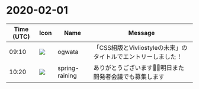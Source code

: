 # 2020-02-01

|Time (UTC)|Icon|Name|Message|
|---|---|---|---|
|09:10|![](https://avatars.slack-edge.com/2019-11-22/845042642576_070441337abaca9fb7b3_72.png)|ogwata|「CSS組版とVivliostyleの未来」のタイトルでエントリーしました！|
|10:20|![](https://secure.gravatar.com/avatar/1ac180f0868137292905c311b5fff781.jpg?s=72&d=https%3A%2F%2Fa.slack-edge.com%2Fdf10d%2Fimg%2Favatars%2Fava_0021-72.png)|spring-raining|ありがとうございます🙏🙏明日また開発者会議でも募集します|
